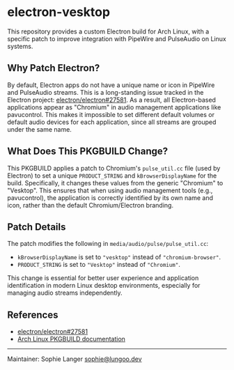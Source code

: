 # electron-vesktop

This repository provides a custom Electron build for Arch Linux, with a specific patch to improve integration with PipeWire and PulseAudio on Linux systems.

## Why Patch Electron?

By default, Electron apps do not have a unique name or icon in PipeWire and PulseAudio streams. This is a long-standing issue tracked in the Electron project: [electron/electron#27581](https://github.com/electron/electron/issues/27581). As a result, all Electron-based applications appear as "Chromium" in audio management applications like pavucontrol. This makes it impossible to set different default volumes or default audio devices for each application, since all streams are grouped under the same name.

## What Does This PKGBUILD Change?

This PKGBUILD applies a patch to Chromium's `pulse_util.cc` file (used by Electron) to set a unique `PRODUCT_STRING` and `kBrowserDisplayName` for the build. Specifically, it changes these values from the generic "Chromium" to "Vesktop". This ensures that when using audio management tools (e.g., pavucontrol), the application is correctly identified by its own name and icon, rather than the default Chromium/Electron branding.

## Patch Details

The patch modifies the following in `media/audio/pulse/pulse_util.cc`:

- `kBrowserDisplayName` is set to `"vesktop"` instead of `"chromium-browser"`.
- `PRODUCT_STRING` is set to `"Vesktop"` instead of `"Chromium"`.

This change is essential for better user experience and application identification in modern Linux desktop environments, especially for managing audio streams independently.

## References

- [electron/electron#27581](https://github.com/electron/electron/issues/27581)
- [Arch Linux PKGBUILD documentation](https://wiki.archlinux.org/title/PKGBUILD)

---

Maintainer: Sophie Langer <sophie@lungoo.dev>
